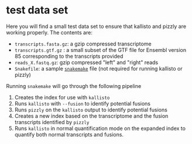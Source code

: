 # test data set

Here you will find a small test data set to ensure that kallisto and pizzly are working properly. The contents are:

- `transcripts.fasta.gz`: a gzip compressed transcriptome
- `transcripts.gtf.gz` : a small subset of the GTF file for  Ensembl version 85 corresponding to the transcripts provided
- `reads_X.fastq.gz`: gzip compressed "left" and "right" reads
- `Snakefile`: a sample [`snakemake`](https://bitbucket.org/johanneskoester/snakemake/wiki/Home) file (not required for running kallisto or pizzly)

Running `snakemake` will go through the following pipeline

1. Creates the index for use with `kallisto`
2. Runs `kallisto` with `--fusion` to identify potential fusions
3. Runs `pizzly` on the `kallisto` output to identify potential fusions
4. Creates a new index based on the transcriptome and the fusion transcripts identified by `pizzly`
5. Runs `kallisto` in normal quantification mode on the expanded index to quantify both normal transcripts and fusions.
